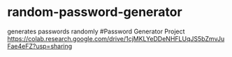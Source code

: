 # random-password-generator
generates passwords randomly
#Password Generator Project
https://colab.research.google.com/drive/1cjMKLYeDDeNHFLUqJS5bZmvJuFae4eFZ?usp=sharing
